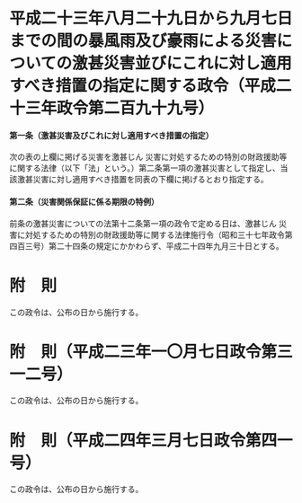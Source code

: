 # 平成二十三年八月二十九日から九月七日までの間の暴風雨及び豪雨による災害についての激甚災害並びにこれに対し適用すべき措置の指定に関する政令（平成二十三年政令第二百九十九号）
#### 第一条（激甚災害及びこれに対し適用すべき措置の指定）
次の表の上欄に掲げる災害を激甚じん
災害に対処するための特別の財政援助等に関する法律（以下「法」という。）第二条第一項の激甚災害として指定し、当該激甚災害に対し適用すべき措置を同表の下欄に掲げるとおり指定する。
#### 第二条（災害関係保証に係る期限の特例）
前条の激甚災害についての法第十二条第一項の政令で定める日は、激甚じん
災害に対処するための特別の財政援助等に関する法律施行令（昭和三十七年政令第四百三号）第二十四条の規定にかかわらず、平成二十四年九月三十日とする。
# 附　則
この政令は、公布の日から施行する。
# 附　則（平成二三年一〇月七日政令第三一二号）
この政令は、公布の日から施行する。
# 附　則（平成二四年三月七日政令第四一号）
この政令は、公布の日から施行する。
